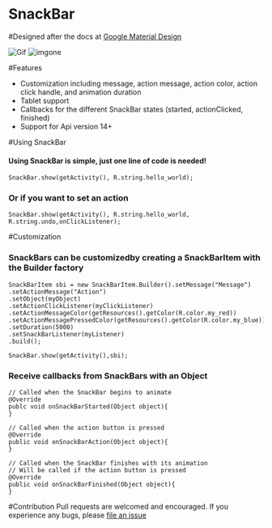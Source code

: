 SnackBar
========

#Designed after the docs at [Google Material Design](http://www.google.com/design/spec/components/snackbars-and-toasts.html)

![Gif](https://github.com/Kennyc1012/SnackBar/raw/master/three.gif)
![imgone](https://github.com/Kennyc1012/SnackBar/raw/master/two.png)

#Features
- Customization including message, action message, action color, action click handle, and animation duration
- Tablet support 
- Callbacks for the different SnackBar states (started, actionClicked, finished)
- Support for Api version 14+


#Using SnackBar
#### Using SnackBar is simple, just one line of code is needed!
```
SnackBar.show(getActivity(), R.string.hello_world);
```
### Or if you want to set an action
```
SnackBar.show(getActivity(), R.string.hello_world, R.string.undo,onClickListener);
```
#Customization
### SnackBars can be customizedby creating a SnackBarItem with the Builder factory
```
SnackBarItem sbi = new SnackBarItem.Builder().setMessage("Message")
.setActionMessage("Action")
.setObject(myObject)
.setActionClickListener(myClickListener)
.setActionMessageColor(getResources().getColor(R.color.my_red))
.setActionMessagePressedColor(getResources().getColor(R.color.my_blue))
.setDuration(5000)
.setSnackBarListener(myListener)
.build();

SnackBar.show(getActivity(),sbi);
```
### Receive callbacks from SnackBars with an Object
```
// Called when the SnackBar begins to animate
@Override
publc void onSnackBarStarted(Object object){
}

// Called when the action button is pressed
@Override
public void onSnackBarAction(Object object){
}

// Called when the SnackBar finishes with its animation
// Will be called if the action button is pressed
@Override
public void onSnackBarFinished(Object object){
}
```

#Contribution
Pull requests are welcomed and encouraged. If you experience any bugs, please [file an issue](https://github.com/Kennyc1012/SnackBar/issues/new)
